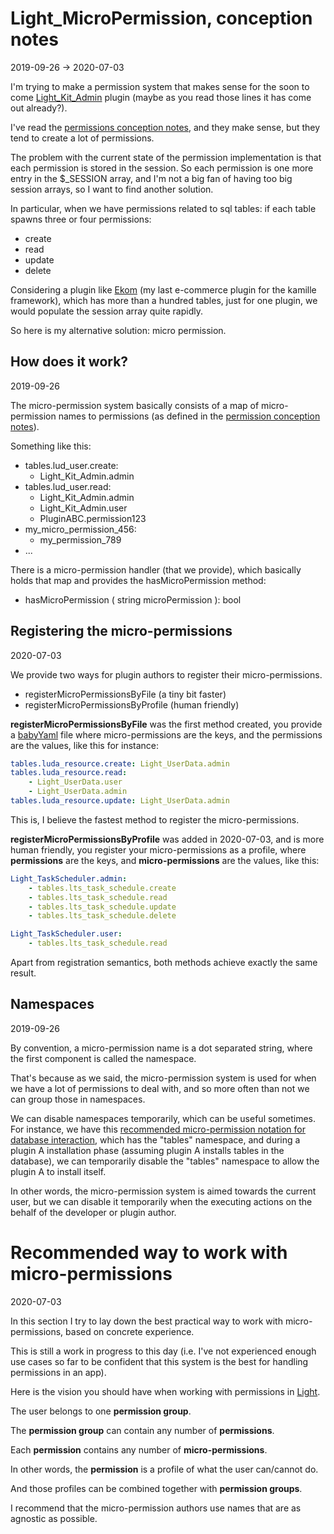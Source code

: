 Light_MicroPermission, conception notes
=================
2019-09-26 -> 2020-07-03



I'm trying to make a permission system that makes sense for the soon to come [Light_Kit_Admin](https://github.com/lingtalfi/Light_Kit_Admin) plugin (maybe as you read those lines it has come out already?).


I've read the [permissions conception notes](https://github.com/lingtalfi/Light_User/blob/master/doc/pages/permission-conception-notes.md),
and they make sense, but they tend to create a lot of permissions.

The problem with the current state of the permission implementation is that each permission is stored in the session.
So each permission is one more entry in the $_SESSION array, and I'm not a big fan of having too big session arrays, 
so I want to find another solution.

In particular, when we have permissions related to sql tables: if each table spawns three or four permissions:

- create 
- read
- update
- delete

Considering a plugin like [Ekom](https://github.com/KamilleModules/Ekom) (my last e-commerce plugin for the kamille framework),
which has more than a hundred tables, just for one plugin, we would populate the session array quite rapidly.


So here is my alternative solution: micro permission.





How does it work?
-------------------
2019-09-26


The micro-permission system basically consists of a map of micro-permission names to permissions (as defined in the [permission conception notes](https://github.com/lingtalfi/Light_User/blob/master/doc/pages/permission-conception-notes.md)).

Something like this:

- tables.lud_user.create:
    - Light_Kit_Admin.admin
- tables.lud_user.read:
    - Light_Kit_Admin.admin
    - Light_Kit_Admin.user
    - PluginABC.permission123
- my_micro_permission_456:
    - my_permission_789
- ...


There is a micro-permission handler (that we provide), which basically holds that map and provides the hasMicroPermission method:


- hasMicroPermission ( string microPermission ): bool




Registering the micro-permissions
-----------
2020-07-03


We provide two ways for plugin authors to register their micro-permissions.


- registerMicroPermissionsByFile (a tiny bit faster)
- registerMicroPermissionsByProfile (human friendly)



**registerMicroPermissionsByFile** was the first method created, you provide a [babyYaml](https://github.com/lingtalfi/BabyYaml) file where micro-permissions are the keys,
and the permissions are the values, like this for instance:

```yaml 
tables.luda_resource.create: Light_UserData.admin
tables.luda_resource.read: 
    - Light_UserData.user
    - Light_UserData.admin
tables.luda_resource.update: Light_UserData.admin
``` 


This is, I believe the fastest method to register the micro-permissions.


**registerMicroPermissionsByProfile** was added in 2020-07-03, and is more human friendly, you register your micro-permissions
as a profile, where **permissions** are the keys, and **micro-permissions** are the values, like this:


```yaml 
Light_TaskScheduler.admin:
    - tables.lts_task_schedule.create
    - tables.lts_task_schedule.read
    - tables.lts_task_schedule.update
    - tables.lts_task_schedule.delete

Light_TaskScheduler.user:
    - tables.lts_task_schedule.read
```



Apart from registration semantics, both methods achieve exactly the same result.





Namespaces
---------------
2019-09-26


By convention, a micro-permission name is a dot separated string, where the first component is called the namespace.

That's because as we said, the micro-permission system is used for when we have a lot of permissions to deal with, and
so more often than not we can group those in namespaces.


We can disable namespaces temporarily, which can be useful sometimes.
For instance, we have this [recommended micro-permission notation for database interaction](https://github.com/lingtalfi/Light_MicroPermission/blob/master/doc/pages/recommended-micropermission-notation.md#database-interaction), 
which has the "tables" namespace, and during a plugin A installation phase (assuming plugin A installs tables in the database),
we can temporarily disable the "tables" namespace to allow the plugin A to install itself.


In other words, the micro-permission system is aimed towards the current user, but we can disable it temporarily 
when the executing actions on the behalf of the developer or plugin author.  











Recommended way to work with micro-permissions
================
2020-07-03


In this section I try to lay down the best practical way to work with micro-permissions, based on concrete experience.

This is still a work in progress to this day (i.e. I've not experienced enough use cases so far to be confident that
this system is the best for handling permissions in an app).


Here is the vision you should have when working with permissions in [Light](https://github.com/lingtalfi/Light).

The user belongs to one **permission group**.

The **permission group** can contain any number of **permissions**.

Each **permission** contains any number of **micro-permissions**.

In other words, the **permission** is a profile of what the user can/cannot do.

And those profiles can be combined together with **permission groups**.


I recommend that the micro-permission authors use names that are as agnostic as possible.












 










